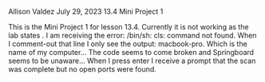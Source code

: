 Allison Valdez
July 29, 2023
13.4 Mini Project 1

This is the Mini Project 1 for lesson 13.4. Currently it is not working as the lab states . I am receiving the error: 
/bin/sh: cls: command not found. When I comment-out that line I only see the output: macbook-pro. Which is the name of 
my computer... The code seems to come broken and Springboard seems to be unaware... When I press enter I receive a prompt
that the scan was complete but no open ports were found.